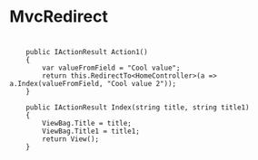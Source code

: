 # MvcRedirect

#      
        public IActionResult Action1()
        {
            var valueFromField = "Cool value";
            return this.RedirectTo<HomeController>(a => a.Index(valueFromField, "Cool value 2"));
        }
        
        public IActionResult Index(string title, string title1)
        {
            ViewBag.Title = title;
            ViewBag.Title1 = title1;
            return View();
        }
